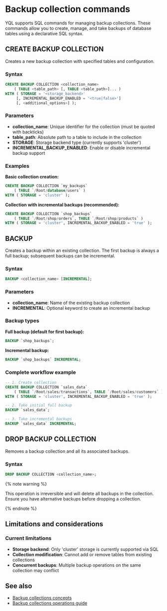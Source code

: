 # Backup collection commands

YQL supports SQL commands for managing backup collections. These commands allow you to create, manage, and take backups of database tables using a declarative SQL syntax.

## CREATE BACKUP COLLECTION

Creates a new backup collection with specified tables and configuration.

### Syntax

```sql
CREATE BACKUP COLLECTION <collection_name>
    ( TABLE <table_path> [, TABLE <table_path>]... )
WITH ( STORAGE = '<storage_backend>'
     [, INCREMENTAL_BACKUP_ENABLED = '<true|false>']
     [, <additional_options>] );
```

### Parameters

- **collection_name**: Unique identifier for the collection (must be quoted with backticks)
- **table_path**: Absolute path to a table to include in the collection
- **STORAGE**: Storage backend type (currently supports 'cluster')
- **INCREMENTAL_BACKUP_ENABLED**: Enable or disable incremental backup support

### Examples

**Basic collection creation:**

```sql
CREATE BACKUP COLLECTION `my_backups`
    ( TABLE `/Root/database/users` )
WITH ( STORAGE = 'cluster' );
```

**Collection with incremental backups (recommended):**

```sql
CREATE BACKUP COLLECTION `shop_backups`
    ( TABLE `/Root/shop/orders`, TABLE `/Root/shop/products` )
WITH ( STORAGE = 'cluster', INCREMENTAL_BACKUP_ENABLED = 'true' );
```

## BACKUP

Creates a backup within an existing collection. The first backup is always a full backup; subsequent backups can be incremental.

### Syntax

```sql
BACKUP <collection_name> [INCREMENTAL];
```

### Parameters

- **collection_name**: Name of the existing backup collection
- **INCREMENTAL**: Optional keyword to create an incremental backup

### Backup types

**Full backup (default for first backup):**

```sql
BACKUP `shop_backups`;
```

**Incremental backup:**

```sql
BACKUP `shop_backups` INCREMENTAL;
```

### Complete workflow example

```sql
-- 1. Create collection
CREATE BACKUP COLLECTION `sales_data`
    ( TABLE `/Root/sales/transactions`, TABLE `/Root/sales/customers` )
WITH ( STORAGE = 'cluster', INCREMENTAL_BACKUP_ENABLED = 'true' );

-- 2. Take initial full backup
BACKUP `sales_data`;

-- 3. Take incremental backups
BACKUP `sales_data` INCREMENTAL;
```

## DROP BACKUP COLLECTION

Removes a backup collection and all its associated backups.

### Syntax

```sql
DROP BACKUP COLLECTION <collection_name>;
```

{% note warning %}

This operation is irreversible and will delete all backups in the collection. Ensure you have alternative backups before dropping a collection.

{% endnote %}

## Limitations and considerations

### Current limitations

- **Storage backend**: Only 'cluster' storage is currently supported via SQL
- **Collection modification**: Cannot add or remove tables from existing collections  
- **Concurrent backups**: Multiple backup operations on the same collection may conflict

## See also

- [Backup collections concepts](../../concepts/backup/collections.md)
- [Backup collections operations guide](../../reference/ydb-cli/export-import/backup-collections/operations.md)
